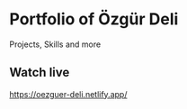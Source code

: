 # Portfolio of Özgür Deli

Projects, Skills and more

## Watch live

https://oezguer-deli.netlify.app/
